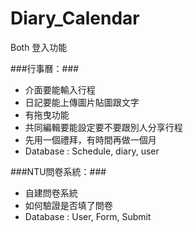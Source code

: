 # Diary_Calendar

Both
登入功能

###行事曆：###
 * 介面要能輸入行程
 * 日記要能上傳圖片貼圖跟文字
 * 有拖曳功能
 * 共同編輯要能設定要不要跟別人分享行程
 * 先用一個禮拜，有時間再做一個月
 * Database : Schedule, diary, user

###NTU問卷系統：###
  * 自建問卷系統
  * 如何驗證是否填了問卷
  * Database : User, Form, Submit

